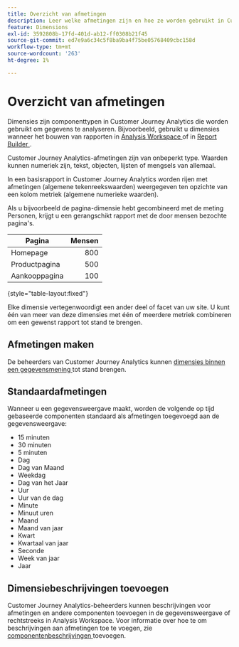 ```yaml
---
title: Overzicht van afmetingen
description: Leer welke afmetingen zijn en hoe ze worden gebruikt in Customer Journey Analytics
feature: Dimensions
exl-id: 3592808b-17fd-401d-ab12-ff0308b21f45
source-git-commit: ed7e9a6c34c5f8ba9ba4f75be05768409cbc158d
workflow-type: tm+mt
source-wordcount: '263'
ht-degree: 1%

---
```


# Overzicht van afmetingen

Dimensies zijn componenttypen in Customer Journey Analytics die worden gebruikt om gegevens te analyseren. Bijvoorbeeld, gebruikt u dimensies wanneer het bouwen van rapporten in [ Analysis Workspace ](/help/analysis-workspace/home.md) of in [ Report Builder ](/help/report-builder/rb-overview.md).

Customer Journey Analytics-afmetingen zijn van onbeperkt type. Waarden kunnen numeriek zijn, tekst, objecten, lijsten of mengsels van allemaal.

In een basisrapport in Customer Journey Analytics worden rijen met afmetingen (algemene tekenreekswaarden) weergegeven ten opzichte van een kolom metriek (algemene numerieke waarden).

Als u bijvoorbeeld de pagina-dimensie hebt gecombineerd met de meting Personen, krijgt u een gerangschikt rapport met de door mensen bezochte pagina&#39;s.

| Pagina | Mensen |
| --- | ---: |
| Homepage | 800 |
| Productpagina | 500 |
| Aankooppagina | 100 |

{style="table-layout:fixed"}

Elke dimensie vertegenwoordigt een ander deel of facet van uw site. U kunt één van meer van deze dimensies met één of meerdere metriek combineren om een gewenst rapport tot stand te brengen.


## Afmetingen maken

De beheerders van Customer Journey Analytics kunnen [ dimensies binnen een gegevensmening ](/help/data-views/create-dataview.md#components) tot stand brengen.

## Standaardafmetingen

Wanneer u een gegevensweergave maakt, worden de volgende op tijd gebaseerde componenten standaard als afmetingen toegevoegd aan de gegevensweergave:

- 15 minuten
- 30 minuten
- 5 minuten
- Dag
- Dag van Maand
- Weekdag
- Dag van het Jaar
- Uur
- Uur van de dag
- Minute
- Minuut uren
- Maand
- Maand van jaar
- Kwart
- Kwartaal van jaar
- Seconde
- Week van jaar
- Jaar

## Dimensiebeschrijvingen toevoegen

Customer Journey Analytics-beheerders kunnen beschrijvingen voor afmetingen en andere componenten toevoegen in de gegevensweergave of rechtstreeks in Analysis Workspace. Voor informatie over hoe te om beschrijvingen aan afmetingen toe te voegen, zie [ componentenbeschrijvingen ](/help/components/add-component-descriptions.md) toevoegen.
